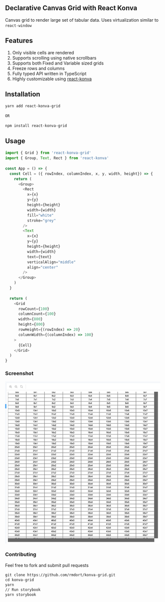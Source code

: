 ## Declarative Canvas Grid with React Konva

Canvas grid to render large set of tabular data. Uses virtualization similar to `react-window`

## Features

1. Only visible cells are rendered
1. Supports scrolling using native scrollbars
1. Supports both Fixed and Variable sized grids
1. Freeze rows and columns
1. Fully typed API written in TypeScript
1. Highly customizable using [react-konva](https://github.com/konvajs/react-konva/)

## Installation

````
yarn add react-konva-grid

OR

npm install react-konva-grid
````

## Usage

````js
import { Grid } from 'react-konva-grid'
import { Group, Text, Rect } from 'react-konva'

const App = () => {
  const Cell = ({ rowIndex, columnIndex, x, y, width, height}) => {
    return (
      <Group>
        <Rect
          x={x}
          y={y}
          height={height}
          width={width}
          fill="white"
          stroke="grey"
        />
        <Text
          x={x}
          y={y}
          height={height}
          width={width}
          text={text}
          verticalAlign="middle"
          align="center"
        />
      </Group>
    )
  }

  return (
    <Grid
      rowCount={100}
      columnCount={100}
      width={800}
      height={800}
      rowHeight={(rowIndex) => 20}
      columnWidth={(columnIndex) => 100}
    >
      {Cell}
    </Grid>
  )
}
````
### Screenshot

![](screenshot.png)


### Contributing

Feel free to fork and submit pull requests

````
git clone https://github.com/rmdort/konva-grid.git
cd konva-grid
yarn
// Run storybook
yarn storybook 
````